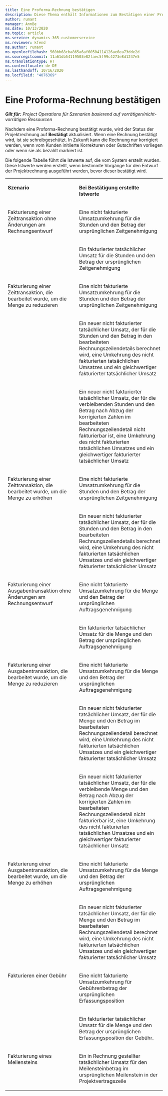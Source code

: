 ```yaml
---
title: Eine Proforma-Rechnung bestätigen
description: Diese Thema enthält Informationen zum Bestätigen einer Proforma-Rechnung.
author: rumant
manager: AnnBe
ms.date: 10/13/2020
ms.topic: article
ms.service: dynamics-365-customerservice
ms.reviewer: kfend
ms.author: rumant
ms.openlocfilehash: 560bb68cba865a6af60504114126ae6ea73dde2d
ms.sourcegitcommit: 11a61db54119503e82faec5f99c4273e8d1247e5
ms.translationtype: HT
ms.contentlocale: de-DE
ms.lasthandoff: 10/16/2020
ms.locfileid: "4076369"
---
```

# <a name="confirm-a-proforma-invoice"></a>Eine Proforma-Rechnung bestätigen

_**Gilt für:** Project Operations für Szenarien basierend auf vorrätigen/nicht-vorrätigen Ressourcen_

Nachdem eine Proforma-Rechnung bestätigt wurde, wird der Status der Projektrechnung auf **Bestätigt** aktualisiert. Wenn eine Rechnung bestätigt wird, ist sie schreibgeschützt. In Zukunft kann die Rechnung nur korrigiert werden, wenn vom Kunden initiierte Korrekturen oder Gutschriften vorliegen oder wenn sie als bezahlt markiert ist.

Die folgende Tabelle führt die Istwerte auf, die vom System erstellt wurden. Diese Istwerte werden erstellt, wenn bestimmte Vorgänge für den Entwurf der Projektrechnung ausgeführt werden, bevor dieser bestätigt wird.

<table border="0" cellspacing="0" cellpadding="0">
    <tbody>
        <tr>
            <td width="416" valign="top">
                <p>
                    <strong>Szenario</strong>
                </p>
            </td>
            <td width="608" valign="top">
                <p>
                    <strong>Bei Bestätigung erstellte Istwerte</strong>
                </p>
            </td>
        </tr>
        <tr>
            <td width="216" rowspan="2" valign="top">
                <p>
Fakturierung einer Zeittransaktion ohne Änderungen am Rechnungsentwurf
                </p>
            </td>
            <td width="408" valign="top">
                <p>
Eine nicht fakturierte Umsatzumkehrung für die Stunden und den Betrag der ursprünglichen Zeitgenehmigung
                </p>
            </td>
        </tr>
        <tr>
            <td width="408" valign="top">
                <p>
Ein fakturierter tatsächlicher Umsatz für die Stunden und den Betrag der ursprünglichen Zeitgenehmigung
                </p>
            </td>
        </tr>
        <tr>
            <td width="216" rowspan="3" valign="top">
                <p>
Fakturierung einer Zeittransaktion, die bearbeitet wurde, um die Menge zu reduzieren
                </p>
            </td>
            <td width="408" valign="top">
                <p>
Eine nicht fakturierte Umsatzumkehrung für die Stunden und den Betrag der ursprünglichen Zeitgenehmigung
                </p>
            </td>
        </tr>
        <tr>
            <td width="408" valign="top">
                <p>
Ein neuer nicht fakturierter tatsächlicher Umsatz, der für die Stunden und den Betrag in den bearbeiteten Rechnungszeilendetails berechnet wird, eine Umkehrung des nicht fakturierten tatsächlichen Umsatzes und ein gleichwertiger fakturierter tatsächlicher Umsatz
                </p>
            </td>
        </tr>
        <tr>
            <td width="408" valign="top">
                <p>
Ein neuer nicht fakturierter tatsächlicher Umsatz, der für die verbleibenden Stunden und den Betrag nach Abzug der korrigierten Zahlen im bearbeiteten Rechnungszeilendetail nicht fakturierbar ist, eine Umkehrung des nicht fakturierten tatsächlichen Umsatzes und ein gleichwertiger fakturierter tatsächlicher Umsatz
                </p>
            </td>
        </tr>
        <tr>
            <td width="216" rowspan="2" valign="top">
                <p>
Fakturierung einer Zeittransaktion, die bearbeitet wurde, um die Menge zu erhöhen
                </p>
            </td>
            <td width="408" valign="top">
                <p>
Eine nicht fakturierte Umsatzumkehrung für die Stunden und den Betrag der ursprünglichen Zeitgenehmigung
                </p>
            </td>
        </tr>
        <tr>
            <td width="408" valign="top">
                <p>
Ein neuer nicht fakturierter tatsächlicher Umsatz, der für die Stunden und den Betrag in den bearbeiteten Rechnungszeilendetails berechnet wird, eine Umkehrung des nicht fakturierten tatsächlichen Umsatzes und ein gleichwertiger fakturierter tatsächlicher Umsatz
                </p>
            </td>
        </tr>
        <tr>
            <td width="216" rowspan="2" valign="top">
                <p>
Fakturierung einer Ausgabentransaktion ohne Änderungen am Rechnungsentwurf
                </p>
            </td>
            <td width="408" valign="top">
                <p>
Eine nicht fakturierte Umsatzumkehrung für die Menge und den Betrag der ursprünglichen Auftragsgenehmigung
                </p>
            </td>
        </tr>
        <tr>
            <td width="408" valign="top">
                <p>
Ein fakturierter tatsächlicher Umsatz für die Menge und den Betrag der ursprünglichen Auftragsgenehmigung
                </p>
            </td>
        </tr>
        <tr>
            <td width="216" rowspan="3" valign="top">
                <p>
Fakturierung einer Ausgabentransaktion, die bearbeitet wurde, um die Menge zu reduzieren
                </p>
            </td>
            <td width="408" valign="top">
                <p>
Eine nicht fakturierte Umsatzumkehrung für die Menge und den Betrag der ursprünglichen Auftragsgenehmigung
                </p>
            </td>
        </tr>
        <tr>
            <td width="408" valign="top">
                <p>
Ein neuer nicht fakturierter tatsächlicher Umsatz, der für die Menge und den Betrag im bearbeiteten Rechnungszeilendetail berechnet wird, eine Umkehrung des nicht fakturierten tatsächlichen Umsatzes und ein gleichwertiger fakturierter tatsächlicher Umsatz 
                </p>
            </td>
        </tr>
        <tr>
            <td width="408" valign="top">
                <p>
Ein neuer nicht fakturierter tatsächlicher Umsatz, der für die verbleibende Menge und den Betrag nach Abzug der korrigierten Zahlen im bearbeiteten Rechnungszeilendetail nicht fakturierbar ist, eine Umkehrung des nicht fakturierten tatsächlichen Umsatzes und ein gleichwertiger fakturierter tatsächlicher Umsatz
                </p>
            </td>
        </tr>
        <tr>
            <td width="216" rowspan="2" valign="top">
                <p>
Fakturierung einer Ausgabentransaktion, die bearbeitet wurde, um die Menge zu erhöhen
                </p>
            </td>
            <td width="408" valign="top">
                <p>
Eine nicht fakturierte Umsatzumkehrung für die Menge und den Betrag der ursprünglichen Auftragsgenehmigung
                </p>
            </td>
        </tr>
        <tr>
            <td width="408" valign="top">
                <p>
Ein neuer nicht fakturierter tatsächlicher Umsatz, der für die Menge und den Betrag im bearbeiteten Rechnungszeilendetail berechnet wird, eine Umkehrung des nicht fakturierten tatsächlichen Umsatzes und ein gleichwertiger fakturierter tatsächlicher Umsatz
                </p>
            </td>
        </tr>
        <tr>
            <td width="216" rowspan="2" valign="top">
                <p>
Fakturieren einer Gebühr
                </p>
            </td>
            <td width="408" valign="top">
                <p>
Eine nicht fakturierte Umsatzumkehrung für Gebührenbetrag der ursprünglichen Erfassungsposition
                </p>
            </td>
        </tr>
        <tr>
            <td width="408" valign="top">
                <p>
Ein fakturierter tatsächlicher Umsatz für die Menge und den Betrag der ursprünglichen Erfassungsposition der Gebühr.
                </p>
            </td>
        </tr>
        <tr>
            <td width="216" valign="top">
                <p>
Fakturierung eines Meilensteins
                </p>
            </td>
            <td width="408" valign="top">
                <p>
Ein in Rechnung gestellter tatsächlicher Umsatz für den Meilensteinbetrag im ursprünglichen Meilenstein in der Projektvertragszeile
                </p>
            </td>
        </tr>
    </tbody>
</table>
